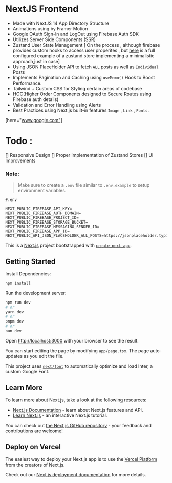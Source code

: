 # NextJS Frontend
- Made with NextJS 14 App Directory Structure
- Animations using by Framer Motion
- Google OAuth Sign-In and LogOut using Firebase Auth SDK 
- Utilizes Server Side Components (SSR)
- Zustand User State Management [ On the process , although firebase provides custom hooks to access user properites , but <a href= "./zustand/store/store.js">here</a>
 is a full configured example of a zustand store implementing a minimalistic approach,just in case]
- Using JSON PlaceHolder API to fetch `ALL` posts as well as `Individual` Posts 
- Implements Pagination and Caching using `useMemo()` Hook to Boost Performance.
- Tailwind + Custom CSS for Styling certain areas of codebase 
- HOC(Higher Order Components designed to Secure Routes using Firebase auth details)
- Validation and Error Handling using Alerts 
- Best Practices using Next.js built-in features `Image` , `Link` , `Fonts`.

[here="www.google.com"] 
# Todo :
[] Responsive Design
[] Proper implementation of Zustand Stores 
[] UI Improvements 

### Note: 
> Make sure to create a `.env` file similar to `.env.example` to setup environment variables.

```.env
#.env

NEXT_PUBLIC_FIREBASE_API_KEY=
NEXT_PUBLIC_FIREBASE_AUTH_DOMAIN=
NEXT_PUBLIC_FIREBASE_PROJECT_ID=
NEXT_PUBLIC_FIREBASE_STORAGE_BUCKET=
NEXT_PUBLIC_FIREBASE_MESSAGING_SENDER_ID=
NEXT_PUBLIC_FIREBASE_APP_ID=
NEXT_PUBLIC_API_JSON_PLACEHOLDER_ALL_POSTS=https://jsonplaceholder.typicode.com/posts

```

This is a [Next.js](https://nextjs.org/) project bootstrapped with [`create-next-app`](https://github.com/vercel/next.js/tree/canary/packages/create-next-app).

## Getting Started

Install Dependencies:

```bash
npm install 
```

Run the development server:

```bash
npm run dev
# or
yarn dev
# or
pnpm dev
# or
bun dev
```

Open [http://localhost:3000](http://localhost:3000) with your browser to see the result.

You can start editing the page by modifying `app/page.tsx`. The page auto-updates as you edit the file.

This project uses [`next/font`](https://nextjs.org/docs/basic-features/font-optimization) to automatically optimize and load Inter, a custom Google Font.

## Learn More

To learn more about Next.js, take a look at the following resources:

- [Next.js Documentation](https://nextjs.org/docs) - learn about Next.js features and API.
- [Learn Next.js](https://nextjs.org/learn) - an interactive Next.js tutorial.

You can check out [the Next.js GitHub repository](https://github.com/vercel/next.js/) - your feedback and contributions are welcome!

## Deploy on Vercel

The easiest way to deploy your Next.js app is to use the [Vercel Platform](https://vercel.com/new?utm_medium=default-template&filter=next.js&utm_source=create-next-app&utm_campaign=create-next-app-readme) from the creators of Next.js.

Check out our [Next.js deployment documentation](https://nextjs.org/docs/deployment) for more details.
